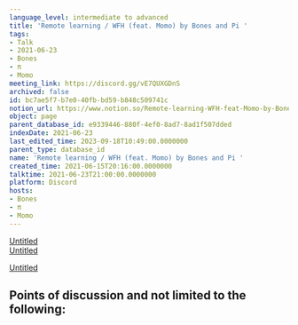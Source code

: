 ```yaml
---
language_level: intermediate to advanced
title: 'Remote learning / WFH (feat. Momo) by Bones and Pi '
tags:
- Talk
- 2021-06-23
- Bones
- π
- Momo
meeting_link: https://discord.gg/vE7QUXGDnS
archived: false
id: bc7ae5f7-b7e0-40fb-bd59-b848c509741c
notion_url: https://www.notion.so/Remote-learning-WFH-feat-Momo-by-Bones-and-Pi-bc7ae5f7b7e040fbbd59b848c509741c
object: page
parent_database_id: e9339446-880f-4ef0-8ad7-8ad1f507dded
indexDate: 2021-06-23
last_edited_time: 2023-09-18T10:49:00.0000000
parent_type: database_id
name: 'Remote learning / WFH (feat. Momo) by Bones and Pi '
created_time: 2021-06-15T20:16:00.0000000
talktime: 2021-06-23T21:00:00.0000000
platform: Discord
hosts:
- Bones
- π
- Momo
---
```


[Untitled](https://www.notion.so/23f0f26c7f1547c0b08477c0c6f1f461)   
[Untitled](https://www.notion.so/482e61b02b9c4456b2b4fe86bb7544c6)   

[Untitled](https://www.notion.so/60226399bd024bf4bf588586f8013a21)   
## Points of discussion and not limited to the following:

   
   
   
   

   


